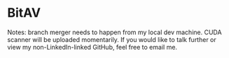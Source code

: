 # BitAV
Notes: branch merger needs to happen from my local dev machine. CUDA scanner will be uploaded momentarily. If you would like to talk further or view my non-LinkedIn-linked GitHub, feel free to email me.

